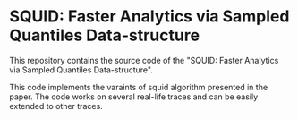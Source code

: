 # SQUID: Faster Analytics via Sampled Quantiles Data-structure

This repository contains the source code of the "SQUID: Faster Analytics via Sampled Quantiles Data-structure".

This code implements the varaints of squid algorithm presented in the paper. The code works on several real-life traces and can be easily extended to other traces.

